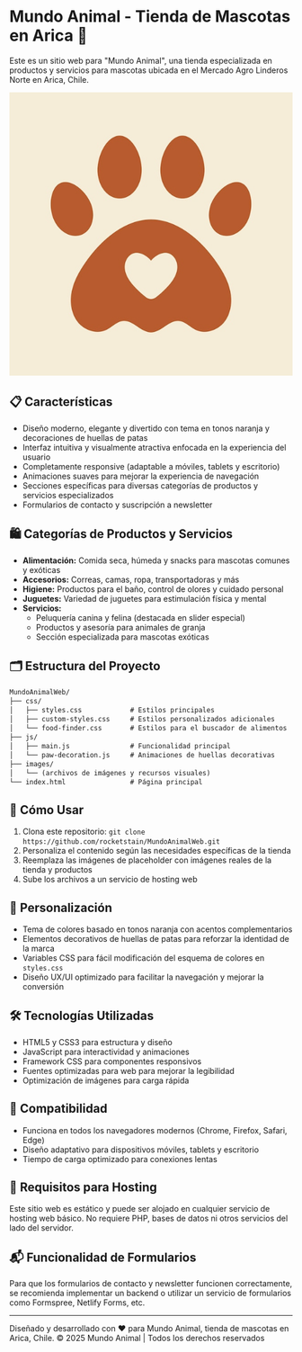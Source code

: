 # Mundo Animal - Tienda de Mascotas en Arica 🐾

Este es un sitio web para "Mundo Animal", una tienda especializada en productos y servicios para mascotas ubicada en el Mercado Agro Linderos Norte en Arica, Chile.

![Logo Mundo Animal](images/logo.png)

## 📋 Características

- Diseño moderno, elegante y divertido con tema en tonos naranja y decoraciones de huellas de patas
- Interfaz intuitiva y visualmente atractiva enfocada en la experiencia del usuario
- Completamente responsive (adaptable a móviles, tablets y escritorio)
- Animaciones suaves para mejorar la experiencia de navegación
- Secciones específicas para diversas categorías de productos y servicios especializados
- Formularios de contacto y suscripción a newsletter

## 🛍️ Categorías de Productos y Servicios

- **Alimentación:** Comida seca, húmeda y snacks para mascotas comunes y exóticas
- **Accesorios:** Correas, camas, ropa, transportadoras y más
- **Higiene:** Productos para el baño, control de olores y cuidado personal
- **Juguetes:** Variedad de juguetes para estimulación física y mental
- **Servicios:**
  - Peluquería canina y felina (destacada en slider especial)
  - Productos y asesoría para animales de granja
  - Sección especializada para mascotas exóticas

## 🗂️ Estructura del Proyecto

```
MundoAnimalWeb/
├── css/
│   ├── styles.css            # Estilos principales
│   ├── custom-styles.css     # Estilos personalizados adicionales
│   └── food-finder.css       # Estilos para el buscador de alimentos
├── js/
│   ├── main.js               # Funcionalidad principal
│   └── paw-decoration.js     # Animaciones de huellas decorativas
├── images/
│   └── (archivos de imágenes y recursos visuales)
└── index.html                # Página principal
```

## 🚀 Cómo Usar

1. Clona este repositorio: `git clone https://github.com/rocketstain/MundoAnimalWeb.git`
2. Personaliza el contenido según las necesidades específicas de la tienda
3. Reemplaza las imágenes de placeholder con imágenes reales de la tienda y productos
4. Sube los archivos a un servicio de hosting web

## 🎨 Personalización

- Tema de colores basado en tonos naranja con acentos complementarios
- Elementos decorativos de huellas de patas para reforzar la identidad de la marca
- Variables CSS para fácil modificación del esquema de colores en `styles.css`
- Diseño UX/UI optimizado para facilitar la navegación y mejorar la conversión

## 🛠️ Tecnologías Utilizadas

- HTML5 y CSS3 para estructura y diseño
- JavaScript para interactividad y animaciones
- Framework CSS para componentes responsivos
- Fuentes optimizadas para web para mejorar la legibilidad
- Optimización de imágenes para carga rápida

## 📱 Compatibilidad

- Funciona en todos los navegadores modernos (Chrome, Firefox, Safari, Edge)
- Diseño adaptativo para dispositivos móviles, tablets y escritorio
- Tiempo de carga optimizado para conexiones lentas

## 📝 Requisitos para Hosting

Este sitio web es estático y puede ser alojado en cualquier servicio de hosting web básico. No requiere PHP, bases de datos ni otros servicios del lado del servidor.

## 📬 Funcionalidad de Formularios

Para que los formularios de contacto y newsletter funcionen correctamente, se recomienda implementar un backend o utilizar un servicio de formularios como Formspree, Netlify Forms, etc.

---

Diseñado y desarrollado con ❤️ para Mundo Animal, tienda de mascotas en Arica, Chile.
© 2025 Mundo Animal | Todos los derechos reservados
